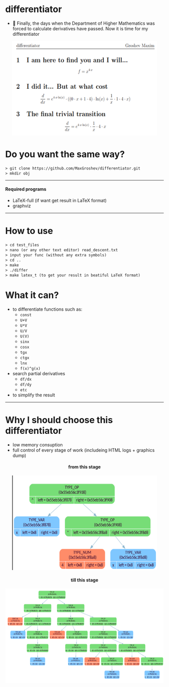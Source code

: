 # differentiator
- 📏 Finally, the days when the Department of Higher Mathematics was forced to calculate derivatives have passed. Now it is time for my differentiator
<p align="center">
  <img width="460" height="300" src="https://github.com/MaxGroshev/differentiator/blob/master/readme_pic/Screenshot%20from%202023-04-23%2000-04-43.png">
</p>

# Do you want the same way?
```
> git clone https://github.com/MaxGroshev/differentiator.git
> mkdir obj
```
---

#### Required programs
- LaTeX-full (if want get result in LaTeX format)
- graphviz 

---
# How to use
```
> cd test_files
> nano (or any other text editor) read_descent.txt
> input your func (without any extra symbols)
> cd ..
> make
> ./differ
> make latex_t (to get your result in beatiful LaTeX format)
```
# What it can?
- to differentiate functions such as:
  * `const`
  * `U+V`
  * `U*V`
  * `U/V`
  * `U(V)`
  * `sinx`
  * `cosx`
  * `tgx`
  * `ctgx`
  * `lnx`
  * `f(x)^g(x)`
- search partial derivatives
  * `df/dx`
  * `df/dy`
  * `etc`
- to simplify the result  
---
# Why I should choose this differentiator
- low memory consuption
- full control of every stage of work (includeing HTML logs + graphics dump)
<h4 align="center">from this stage</h4>  
<p align="center">
  <img width="460" height="300" src="https://github.com/MaxGroshev/differentiator/blob/master/readme_pic/Screenshot%20from%202023-04-23%2000-06-29.png">
</p>

<h4 align="center">till this stage</h4>  
<p align="center">
  <img width="700" height="300" src="https://github.com/MaxGroshev/differentiator/blob/master/readme_pic/Screenshot%20from%202023-04-23%2000-07-01.png">
</p>

